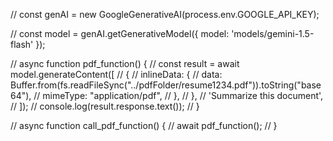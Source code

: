 
// const genAI = new GoogleGenerativeAI(process.env.GOOGLE_API_KEY);

// const model = genAI.getGenerativeModel({ model: 'models/gemini-1.5-flash' });

// async function pdf_function() {
//     const result = await model.generateContent([
//         {
//             inlineData: {
//                 data: Buffer.from(fs.readFileSync("../pdfFolder/resume1234.pdf")).toString("base64"),
//                 mimeType: "application/pdf",
//             },
//         },
//         'Summarize this document',
//     ]);
//     console.log(result.response.text());
// }

// async function call_pdf_function() {
//     await pdf_function();
// }
